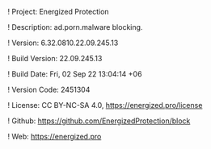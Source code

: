 ! Project: Energized Protection

! Description: ad.porn.malware blocking.

! Version: 6.32.0810.22.09.245.13

! Build Version: 22.09.245.13

! Build Date: Fri, 02 Sep 22 13:04:14 +06

! Version Code: 2451304

! License: CC BY-NC-SA 4.0, https://energized.pro/license

! Github: https://github.com/EnergizedProtection/block

! Web: https://energized.pro
